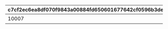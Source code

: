 |c7cf2ec6ea8df070f9843a00884fd650601677642cf0596b3de701e5cb3bc4e7|22521ff6116599d70d52affe3c92788ecf399209a80ee757db66d7bba432c06f|4e1971d2fdc387d738a0ccf66cbfc7d97818582c16bf420c599d47ea32f8f3d7|c7085d270f5732fc48f91cbe1030cbd0a0b81b5485655cedf9b6fb01721e4e18|72fdfc1c57d30438da36d323abedbdb375b997ce21d97259ba807aa70ff39d69|93c2275020c91f6c5f96765bc3f679da74fbfab3776e67857e620eee402edc1b|4db11d8be88b93493b63531a36d78e59c930c266fa067d1d2bc9d7dad002f9d6|d4309384ef6761124b3228c81dec57ea9be6a19b535f16c6042979606760ac5f|5209649aaa7f24db4c7df9152340849a046252196bbfbf8a99ffec5adeafc0ca|819652edb57ec6a93ae73696e8386b2175bf2be6d2360fed1ae9f9e530973674|07cf4141743dab143c83d871b3f81d7bdbeb818ef43831ba3978624b2bd0ee05|f013a2d372ae3e1c6fe8322440b17a5dd748b7738083f71915cbfd12158bed79|049803e1baf6d2f8991909f839b5ce05a6a49f6443cf253a8dce9e273ac25910|2cab9b0e4adb18a02630a33f0effca7398f7ba0fed5aa83a3ad316334c14a1ef|59c6f5dd773724e24bbfdf52f700c43be17e85593b489e957e367565c618a1a1|0c583f6a97c0219180fada1b7a5d08454aaf50a4ea9edd51e5f76eb35ffb04b6|
| --- | --- | --- | --- | --- | --- | --- | --- | --- | --- | --- | --- | --- | --- | --- | --- |
|10007|女神祭|100140|100141|100142|20|200|100|3000|150|12|94002|500|2025/08/29 11:00:00|2025/10/24 04:59:59|2025/10/30 04:59:59|
